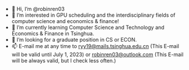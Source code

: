 - 👋 Hi, I’m @robinren03
- 👀 I’m interested in GPU scheduling and the interdisciplinary fields of computer science and economics & finance!
- 🌱 I’m currently learning Computer Science and Technology and Economics & Finance in Tsinghua.
- 💞️ I’m looking for a graduate position in CS or ECON.
- 📫 E-mail me at any time to ryy19@mails.tsinghua.edu.cn (This E-mail will be valid until July 1, 2023) or robinren03@outlook.com (This E-mail will be always valid, but I check less often.)
